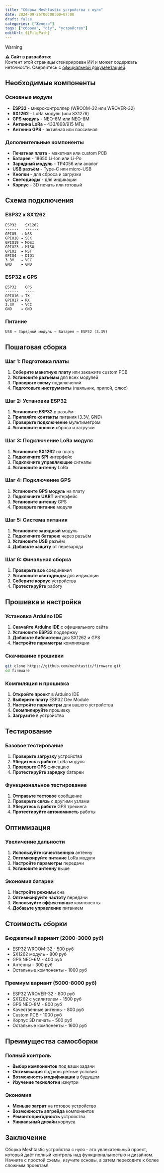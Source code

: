 ```yaml
---
title: "Сборка Meshtastic устройства с нуля"
date: 2024-09-26T00:00:00+07:00
draft: false
categories: ["Железо"]
tags: ["сборка", "diy", "устройство"]
editUrl: ${FilePath}
---
```

> [!WARNING]
> **⚠️ Сайт в разработке**  
> Контент этой страницы сгенерирован ИИ и может содержать неточности. Сверяйтесь с [официальной документацией](https://meshtastic.org/docs/).


## Необходимые компоненты

### Основные модули
- **ESP32** - микроконтроллер (WROOM-32 или WROVER-32)
- **SX1262** - LoRa модуль (или SX1276)
- **GPS модуль** - NEO-6M или NEO-8M
- **Антенна LoRa** - 433/868/915 МГц
- **Антенна GPS** - активная или пассивная

### Дополнительные компоненты
- **Печатная плата** - макетная или custom PCB
- **Батарея** - 18650 Li-Ion или Li-Po
- **Зарядный модуль** - TP4056 или аналог
- **USB разъём** - Type-C или micro-USB
- **Кнопки** - для сброса и загрузки
- **Светодиоды** - для индикации
- **Корпус** - 3D печать или готовый

## Схема подключения

### ESP32 к SX1262
```
ESP32    SX1262
------   ------
GPIO5  → NSS
GPIO18 → SCK
GPIO19 → MOSI
GPIO23 → MISO
GPIO2  → RST
GPIO4  → DIO1
3.3V   → VCC
GND    → GND
```

### ESP32 к GPS
```
ESP32    GPS
------   ----
GPIO16 → TX
GPIO17 → RX
3.3V   → VCC
GND    → GND
```

### Питание
```
USB → Зарядный модуль → Батарея → ESP32 (3.3V)
```

## Пошаговая сборка

### Шаг 1: Подготовка платы
1. **Соберите макетную плату** или закажите custom PCB
2. **Установите разъёмы** для всех модулей
3. **Проверьте схему** подключений
4. **Подготовьте инструменты** (паяльник, припой, флюс)

### Шаг 2: Установка ESP32
1. **Установите ESP32** в разъём
2. **Припаяйте контакты** питания (3.3V, GND)
3. **Проверьте подключение** мультиметром
4. **Установите кнопки** сброса и загрузки

### Шаг 3: Подключение LoRa модуля
1. **Установите SX1262** на плату
2. **Подключите SPI** интерфейс
3. **Подключите управляющие** сигналы
4. **Установите антенну** LoRa

### Шаг 4: Подключение GPS
1. **Установите GPS модуль** на плату
2. **Подключите UART** интерфейс
3. **Установите антенну** GPS
4. **Проверьте питание** модуля

### Шаг 5: Система питания
1. **Установите зарядный** модуль
2. **Подключите батарею** через разъём
3. **Установите USB** разъём
4. **Добавьте защиту** от перезаряда

### Шаг 6: Финальная сборка
1. **Проверьте все** соединения
2. **Установите светодиоды** для индикации
3. **Соберите корпус** устройства
4. **Протестируйте** работу

## Прошивка и настройка

### Установка Arduino IDE
1. **Скачайте Arduino IDE** с официального сайта
2. **Установите ESP32** поддержку
3. **Добавьте библиотеки** для SX1262 и GPS
4. **Настройте параметры** компиляции

### Скачивание прошивки
```bash
git clone https://github.com/meshtastic/firmware.git
cd firmware
```

### Компиляция и прошивка
1. **Откройте проект** в Arduino IDE
2. **Выберите плату** ESP32 Dev Module
3. **Настройте параметры** для вашего устройства
4. **Скомпилируйте** прошивку
5. **Загрузите** в устройство

## Тестирование

### Базовое тестирование
1. **Проверьте загрузку** устройства
2. **Убедитесь в работе** LoRa модуля
3. **Проверьте GPS** фиксацию
4. **Протестируйте зарядку** батареи

### Функциональное тестирование
1. **Отправьте тестовое** сообщение
2. **Проверьте связь** с другими узлами
3. **Убедитесь в работе** GPS трекинга
4. **Протестируйте автономность** работы

## Оптимизация

### Увеличение дальности
1. **Используйте качественную** антенну
2. **Оптимизируйте питание** LoRa модуля
3. **Настройте параметры** передачи
4. **Установите антенну** выше

### Экономия батареи
1. **Настройте режимы** сна
2. **Оптимизируйте частоту** передачи
3. **Используйте эффективные** компоненты
4. **Добавьте управление** питанием

## Стоимость сборки

### Бюджетный вариант (2000-3000 руб)
- ESP32 WROOM-32 - 500 руб
- SX1262 модуль - 800 руб
- GPS NEO-6M - 400 руб
- Антенны - 300 руб
- Остальные компоненты - 1000 руб

### Премиум вариант (5000-8000 руб)
- ESP32 WROVER-32 - 800 руб
- SX1262 с усилителем - 1500 руб
- GPS NEO-8M - 800 руб
- Качественные антенны - 800 руб
- Custom PCB - 1000 руб
- Корпус 3D печать - 500 руб
- Остальные компоненты - 1600 руб

## Преимущества самосборки

### Полный контроль
- **Выбор компонентов** под ваши задачи
- **Оптимизация** под конкретные условия
- **Возможность модификации** в будущем
- **Изучение технологии** изнутри

### Экономия
- **Меньше затрат** на готовое устройство
- **Возможность апгрейда** компонентов
- **Ремонтопригодность** устройства
- **Уникальный дизайн** корпуса

## Заключение

Сборка Meshtastic устройства с нуля - это увлекательный проект, который даёт полный контроль над функциональностью и дизайном. Начните с простой схемы, изучите основы, а затем переходите к более сложным проектам!
